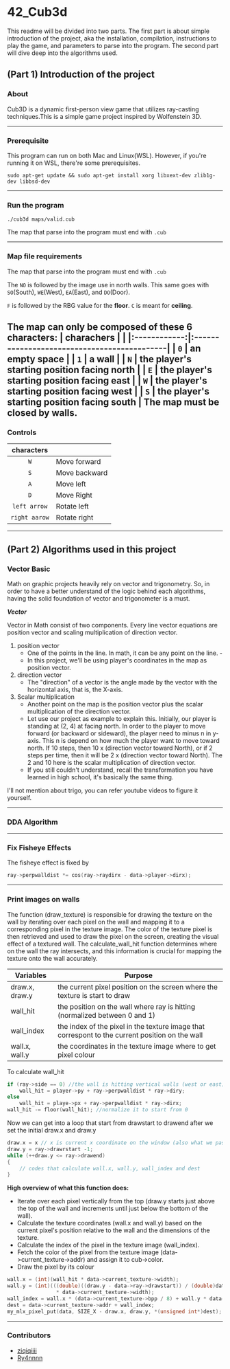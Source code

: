 # 42_Cub3d

This readme will be divided into two parts. The first part is about simple introduction of the project, aka the installation, compilation, instructions to play the game, and parameters to parse into the program. The second part will dive deep into the algorithms used.

## (Part 1) Introduction of the project
### About
Cub3D is a dynamic first-person view game that utilizes ray-casting techniques.This is a simple game project inspired by Wolfenstein 3D.

---
### Prerequisite
This program can run on both Mac and Linux(WSL). However, if you're running it on WSL, there're some prerequisites.

```
sudo apt-get update && sudo apt-get install xorg libxext-dev zlib1g-dev libbsd-dev
```
---
### Run the program 
```
./cub3d maps/valid.cub
```
The map that parse into the program must end with  `.cub`

---
### Map file requirements
The map that parse into the program must end with  `.cub`

The `NO` is followed by the image use in north walls. This same goes with `SO`(South), `WE`(West), `EA`(East), and `DO`(Door).

`F` is followed by the RBG value for the **floor**. `C` is meant for **ceiling**.

The map can only be composed of these 6 characters:
| charachers   |                                             |
|:------------:|:--------------------------------------------|
| `0`          | an empty space                              |
| `1`          | a wall                                      |
| `N`          | the player's starting position facing north |
| `E`          | the player's starting position facing east  |
| `W`          | the player's starting position facing west  |
| `S`          | the player's starting position facing south |
The map must be closed by walls.
---
### Controls
| characters   |                      |
|:------------:|:---------------------|
| `W`          | Move forward         |
| `S`          | Move backward        |
| `A`          | Move left            |
| `D`          | Move Right           |
| `left arrow` | Rotate left          |
| `right aarow`| Rotate right         |

---
### 
## (Part 2) Algorithms used in this project
### Vector Basic
Math on graphic projects heavily rely on vector and trigonometry. So, in order to have a better understand of the logic behind each algorithms, having the solid foundation of vector and trigonometer is a must.

***Vector***

Vector in Math consist of two components. Every line vector equations are position vector and scaling multiplication of direction vector.

1. position vector
    - One of the points in the line. In math, it can be any point on the line. - 
    - In this project, we'll be using player's coordinates in the map as position vector.
2. direction vector
    - The "direction" of a vector is the angle made by the vector with the horizontal axis, that is, the X-axis.
3. Scalar multiplication
    - Another point on the map is the position vector plus the scalar multiplication of the direction vector.
    - Let use our project as example to explain this. Initially, our player is standing at (2, 4) at facing north. In order to the player to move forward (or backward or sideward), the player need to minus n in y-axis. This n is depend on how much the player want to move toward north. If 10 steps, then 10 x (direction vector toward North), or if 2 steps per time, then it will be 2 x (direction vector toward North). The 2 and 10 here is the scalar multiplication of direction vector. 
    - If you still couldn't understand, recall the transformation you have learned in high school, it's basically the same thing.

I'll not mention about trigo, you can refer youtube videos to figure it yourself.

---
### DDA Algorithm


---
### Fix Fisheye Effects
The fisheye effect is fixed by 
```C
ray->perpwalldist *= cos(ray->raydirx - data->player->dirx);

```

---
### Print images on walls

The function (draw_texture) is responsible for drawing the texture on the wall by iterating over each pixel on the wall and mapping it to a corresponding pixel in the texture image. The color of the texture pixel is then retrieved and used to draw the pixel on the screen, creating the visual effect of a textured wall. The calculate_wall_hit function determines where on the wall the ray intersects, and this information is crucial for mapping the texture onto the wall accurately.



| Variables | Purpose |
|-----------|---------|
| draw.x, draw.y | the current pixel position on the screen where the texture is start to draw |
| wall_hit       | the position on the wall where ray is hitting (normalized between 0 and 1) |
| wall_index     | the index of the pixel in the texture image that correspont to the current position on the wall |
| wall.x, wall.y         | the coordinates in the texture image where to get pixel colour | 

To calculate wall_hit
```C
if (ray->side == 0) //the wall is hitting vertical walls (west or east)
    wall_hit = player->py + ray->perpwalldist * ray->diry;
else
    wall_hit = playe->px + ray->perpwalldist * ray->dirx;
wall_hit -= floor(wall_hit); //normalize it to start from 0 
```

Now we can get into a loop that start from drawstart to drawend after we set the initial draw.x and draw.y
```C
draw.x = x // x is current x coordinate on the window (also what we pass in as parameter)
draw.y = ray->drawrstart -1;
while (++draw.y <= ray->drawend)
{
    // codes that calculate wall.x, wall.y, wall_index and dest
}
```

**High overview of what this function does:**
- Iterate over each pixel vertically from the top (draw.y starts just above the top of the wall and increments until just below the bottom of the wall).
- Calculate the texture coordinates (wall.x and wall.y) based on the current pixel's position relative to the wall and the dimensions of the texture.
- Calculate the index of the pixel in the texture image (wall_index).
- Fetch the color of the pixel from the texture image (data->current_texture->addr) and assign it to cub->color.
- Draw the pixel by its colour

```C
wall.x = (int)(wall_hit * data->current_texture->width);
wall.y = (int)(((double)((draw.y - data->ray->drawstart)) / (double)data->ray->lineheight) \
                * data->current_texture->width);
wall_index = wall.x * (data->current_texture->bpp / 8) + wall.y * data->current_texture->line_length;
dest = data->current_texture->addr + wall_index;
my_mlx_pixel_put(data, SIZE_X - draw.x, draw.y, *(unsigned int*)dest);
```

---
### Contributors
- [ziqiqiiii](https://github.com/ziqiqiiii)
- [Ry4nnnn](https://github.com/Ry4nnnn)